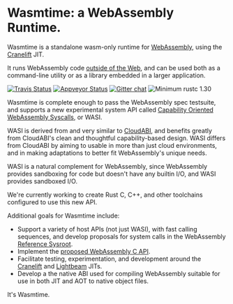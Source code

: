 # Wasmtime: a WebAssembly Runtime.

Wasmtime is a standalone wasm-only runtime for [WebAssembly], using the [Cranelift] JIT.

It runs WebAssembly code [outside of the Web], and can be used both as a command-line
utility or as a library embedded in a larger application.

[WebAssembly]: https://webassembly.org/
[Cranelift]: https://github.com/CraneStation/cranelift
[outside of the Web]: https://webassembly.org/docs/non-web/

[![Travis Status](https://travis-ci.org/CraneStation/wasmtime.svg?branch=master)](https://travis-ci.org/CraneStation/wasmtime)
[![Appveyor Status](https://ci.appveyor.com/api/projects/status/vxvpt2plriy5s0mc?svg=true)](https://ci.appveyor.com/project/CraneStation/cranelift)
[![Gitter chat](https://badges.gitter.im/CraneStation/CraneStation.svg)](https://gitter.im/CraneStation/Lobby)
![Minimum rustc 1.30](https://img.shields.io/badge/rustc-1.30+-green.svg)

Wasmtime is complete enough to pass the WebAssembly spec testsuite, and supports
a new experimental system API called [Capability Oriented WebAssembly Syscalls],
or WASI.

WASI is derived from and very similar to [CloudABI], and benefits greatly from
CloudABI's clean and thoughtful capability-based design. WASI differs from
CloudABI by aiming to usable in more than just cloud environments, and in making
adaptations to better fit WebAssembly's unique needs.

WASI is a natural complement for WebAssembly, since WebAssembly provides
sandboxing for code but doesn't have any builtin I/O, and WASI provides
sandboxed I/O.

We're currently working to create Rust C, C++, and other toolchains configured to
use this new API.

[CloudABI]: https://cloudabi.org/
[Capability Oriented WebAssembly Syscalls]: WASI.md

Additional goals for Wasmtime include:
 - Support a variety of host APIs (not just WASI), with fast calling sequences,
   and develop proposals for system calls in the WebAssembly
   [Reference Sysroot](https://github.com/WebAssembly/reference-sysroot).
 - Implement the [proposed WebAssembly C API].
 - Facilitate testing, experimentation, and development around the [Cranelift] and
   [Lightbeam] JITs.
 - Develop a the native ABI used for compiling WebAssembly suitable for use in both
   JIT and AOT to native object files.

[proposed WebAssembly C API]: https://github.com/rossberg/wasm-c-api
[Cranelift]: https://github.com/CraneStation/cranelift
[Lightbeam]: https://github.com/CraneStation/lightbeam

It's Wasmtime.
